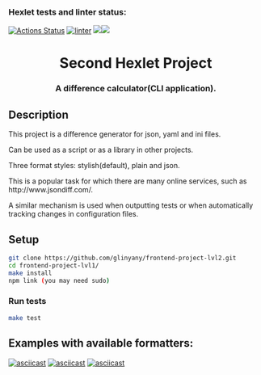### Hexlet tests and linter status:
[![Actions Status](https://github.com/glinyany/frontend-project-lvl2/workflows/hexlet-check/badge.svg)](https://github.com/glinyany/frontend-project-lvl2/actions)
[![linter](https://github.com/glinyany/frontend-project-lvl2/actions/workflows/linter-check.yml/badge.svg)](https://github.com/glinyany/frontend-project-lvl2/actions/workflows/linter-check.yml)
<a href="https://codeclimate.com/github/glinyany/frontend-project-lvl2/test_coverage"><img src="https://api.codeclimate.com/v1/badges/f4dbf79c0df4cb7f8cd7/test_coverage" /></a><a href="https://codeclimate.com/github/glinyany/frontend-project-lvl2/maintainability"><img src="https://api.codeclimate.com/v1/badges/f4dbf79c0df4cb7f8cd7/maintainability" /></a>

<h1 align="center">Second Hexlet Project</h1>
<h3 align="center">A difference calculator(CLI application).</h3>
<h2>Description</h2>
<p>This project is a difference generator for json, yaml and ini files.</p>
<p>Can be used as a script or as a library in other projects.</p>
<p>Three format styles: stylish(default), plain and json.</p> 
<p>This is a popular task for which there are many online services, such as http://www.jsondiff.com/.</p>
<p>A similar mechanism is used when outputting tests or when automatically tracking changes in configuration files.</p>

## Setup

```sh
git clone https://github.com/glinyany/frontend-project-lvl2.git
cd frontend-project-lvl1/
make install
npm link (you may need sudo)
```

### Run tests

```sh
make test
```

<h2>Examples with available formatters:</h2>

[![asciicast](https://asciinema.org/a/DdDimQwmZIKlT830i8GbTRISY.svg)](https://asciinema.org/a/DdDimQwmZIKlT830i8GbTRISY)
[![asciicast](https://asciinema.org/a/EyyIi0E7BN8nK8Ht1P2YoCgOb.svg)](https://asciinema.org/a/EyyIi0E7BN8nK8Ht1P2YoCgOb)
[![asciicast](https://asciinema.org/a/7zjTxEoOwJiMMkrAigJ35xcqG.svg)](https://asciinema.org/a/7zjTxEoOwJiMMkrAigJ35xcqG)
